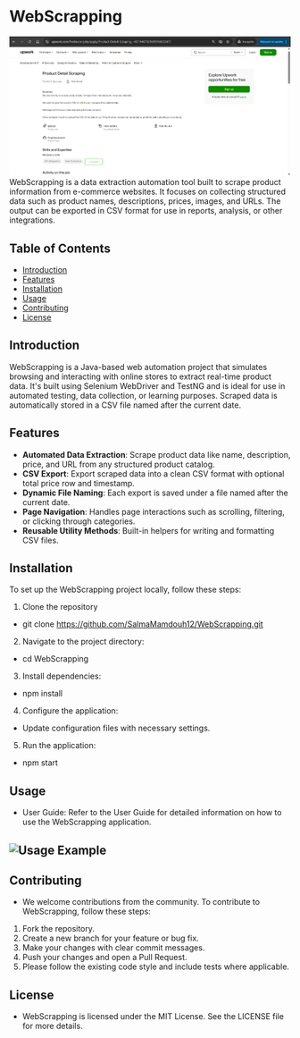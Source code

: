 # WebScrapping

![WebScrapping Logo](logo.jpg)
WebScrapping is a data extraction automation tool built to scrape product information from e-commerce websites. It focuses on collecting structured data such as product names, descriptions, prices, images, and URLs. The output can be exported in CSV format for use in reports, analysis, or other integrations.

## Table of Contents

- [Introduction](#introduction)
- [Features](#features)
- [Installation](#installation)
- [Usage](#usage)
- [Contributing](#contributing)
- [License](#license)

## Introduction
WebScrapping is a Java-based web automation project that simulates browsing and interacting with online stores to extract real-time product data. It's built using Selenium WebDriver and TestNG and is ideal for use in automated testing, data collection, or learning purposes. Scraped data is automatically stored in a CSV file named after the current date.
## Features
- **Automated Data Extraction**: Scrape product data like name, description, price, and URL from any structured product catalog.
- **CSV Export**: Export scraped data into a clean CSV format with optional total price row and timestamp.
- **Dynamic File Naming**: Each export is saved under a file named after the current date.
- **Page Navigation**: Handles page interactions such as scrolling, filtering, or clicking through categories.
- **Reusable Utility Methods**: Built-in helpers for writing and formatting CSV files.

## Installation
To set up the WebScrapping project locally, follow these steps:

 1. Clone the repository
* git clone https://github.com/SalmaMamdouh12/WebScrapping.git

2. Navigate to the project directory:
*   cd WebScrapping

3. Install dependencies:
*   npm install

4. Configure the application:
* Update configuration files with necessary settings.

5. Run the application:
*   npm start

## Usage
* User Guide: Refer to the User Guide for detailed information on how to use the WebScrapping application.
## ![Usage Example](run.gif)

## Contributing
* We welcome contributions from the community. To contribute to WebScrapping, follow these steps:
1. Fork the repository.
2. Create a new branch for your feature or bug fix.
3. Make your changes with clear commit messages.
4. Push your changes and open a Pull Request.
5. Please follow the existing code style and include tests where applicable.

## License
* WebScrapping is licensed under the MIT License. See the LICENSE file for more details.